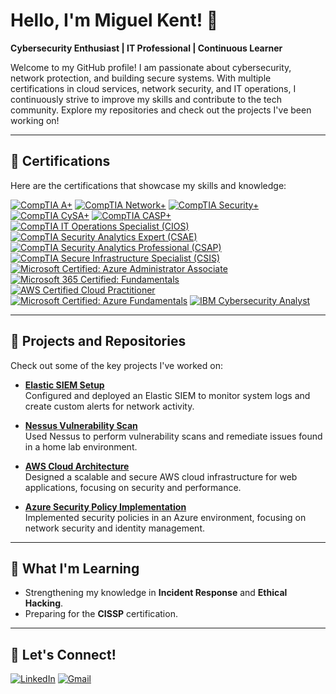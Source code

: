 # Hello, I'm Miguel Kent! 👋

**Cybersecurity Enthusiast | IT Professional | Continuous Learner**

Welcome to my GitHub profile! I am passionate about cybersecurity, network protection, and building secure systems. With multiple certifications in cloud services, network security, and IT operations, I continuously strive to improve my skills and contribute to the tech community. Explore my repositories and check out the projects I've been working on!

---

## 📜 Certifications

Here are the certifications that showcase my skills and knowledge:

[![CompTIA A+](https://images.credly.com/size/64x64/images/63482325-a0d6-4f64-ae75-f5f33922c7d0/CompTIA_A_2Bce.png)](https://www.credly.com/badges/example-link-to-your-comptia-a+-badge)
[![CompTIA Network+](https://images.credly.com/size/64x64/images/e1fc05b2-959b-45a4-8d20-124b1df121fe/CompTIA_Network_2Bce.png)](https://www.credly.com/badges/example-link-to-your-comptia-network+-badge)
[![CompTIA Security+](https://images.credly.com/size/64x64/images/74790a75-8451-400a-8536-92d792c5184a/CompTIA_Security_2Bce.png)](https://www.credly.com/badges/example-link-to-your-comptia-security+-badge)
[![CompTIA CySA+](https://images.credly.com/size/64x64/images/5cb4b153-44d8-410c-97c6-6afba3faa4af/Comptia_CySA_2Bce.png)](https://www.credly.com/badges/example-link-to-your-comptia-cysa+-badge)
[![CompTIA CASP+](https://images.credly.com/size/64x64/images/7b0fab0d-c9d5-409d-bdc0-1772143cdab1/CompTIA_CASP_2Bce.png)](https://www.credly.com/badges/example-link-to-your-comptia-casp+-badge)
[![CompTIA IT Operations Specialist (CIOS)](https://images.credly.com/size/64x64/images/7f7657b9-4d1b-4b8d-b5ee-5fdf6d7ccd71/04294_CompTIA_Cert_Badges_Specialist_-_CIOS.png)](https://www.credly.com/badges/example-link-to-your-comptia-cios-badge)
[![CompTIA Security Analytics Expert (CSAE)](https://images.credly.com/size/64x64/images/93d16d4a-223f-41bd-aaad-6a491b7b1fa8/CompTIA_CSAE.png)](https://www.credly.com/badges/example-link-to-your-comptia-csae-badge)
[![CompTIA Security Analytics Professional (CSAP)](https://images.credly.com/size/64x64/images/ba1b8072-8ebe-432c-88e5-05bc809c624a/CompTIA_CSAP.png)](https://www.credly.com/badges/example-link-to-your-comptia-csap-badge)
[![CompTIA Secure Infrastructure Specialist (CSIS)](https://images.credly.com/size/64x64/images/8090280a-311f-425f-a1cd-a32770b5a444/CompTIA_CSIS.png)](https://www.credly.com/badges/example-link-to-your-comptia-csis-badge)
[![Microsoft Certified: Azure Administrator Associate](https://images.credly.com/size/64x64/images/336eebfc-0ac3-4553-9a67-b402f491f185/azure-administrator-associate-600x600.png)](https://www.credly.com/badges/example-link-to-your-azure-administrator-associate-badge)
[![Microsoft 365 Certified: Fundamentals](https://images.credly.com/size/64x64/images/00634f82-b07f-4bbd-a6bb-53de397fc3a6/image.png)](https://www.credly.com/badges/example-link-to-your-microsoft-365-certified-fundamentals-badge)
[![AWS Certified Cloud Practitioner](https://images.credly.com/size/64x64/images/be8fcaeb-c769-4858-b567-ffaaa73ce8cf/image.png)](https://www.credly.com/badges/example-link-to-your-aws-cloud-practitioner-badge)
[![Microsoft Certified: Azure Fundamentals](https://images.credly.com/size/64x64/images/0c6d9839-f468-4adc-987d-5cfae4a9ee67/image.png)](https://www.credly.com/badges/example-link-to-your-azure-fundamentals-badge)
[![IBM Cybersecurity Analyst](https://images.credly.com/size/64x64/images/a850079a-75bb-41e1-adae-dedfabcf597c/Professional_Certificate_-_IBM_Cybersecurity_Analyst.png)](https://www.credly.com/badges/example-link-to-your-ibm-cybersecurity-analyst-badge)

---

## 🚀 Projects and Repositories

Check out some of the key projects I've worked on:

- **[Elastic SIEM Setup](https://github.com/MiguelKent/elastic-siem-project)**  
  Configured and deployed an Elastic SIEM to monitor system logs and create custom alerts for network activity.

- **[Nessus Vulnerability Scan](https://github.com/MiguelKent/nessus-scan-project)**  
  Used Nessus to perform vulnerability scans and remediate issues found in a home lab environment.

- **[AWS Cloud Architecture](https://github.com/MiguelKent/aws-cloud-architecture)**  
  Designed a scalable and secure AWS cloud infrastructure for web applications, focusing on security and performance.

- **[Azure Security Policy Implementation](https://github.com/MiguelKent/azure-security-project)**  
  Implemented security policies in an Azure environment, focusing on network security and identity management.

---

## 🌱 What I'm Learning

- Strengthening my knowledge in **Incident Response** and **Ethical Hacking**.
- Preparing for the **CISSP** certification.

---

## 💬 Let's Connect!

[![LinkedIn](https://img.shields.io/badge/LinkedIn-0077B5?style=flat&logo=linkedin&logoColor=white)](https://www.linkedin.com/in/miguelkent/)
[![Gmail](https://img.shields.io/badge/Gmail-D14836?style=flat&logo=gmail&logoColor=white)](mailto:miguelkent3@gmail.com)


